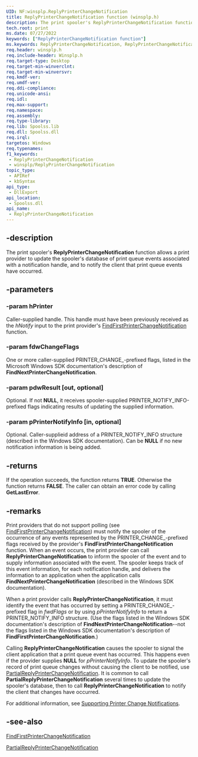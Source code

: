 ```yaml
---
UID: NF:winsplp.ReplyPrinterChangeNotification
title: ReplyPrinterChangeNotification function (winsplp.h)
description: The print spooler's ReplyPrinterChangeNotification function allows a print provider to update the spooler's database of print queue events associated with a notification handle, and to notify the client that print queue events have occurred.
tech.root: print
ms.date: 07/27/2022
keywords: ["ReplyPrinterChangeNotification function"]
ms.keywords: ReplyPrinterChangeNotification, ReplyPrinterChangeNotification function [Print Devices], print.replyprinterchangenotification, spoolfnc_524073df-9320-46d6-b4fe-6d3b73ccbe5b.xml, winsplp/ReplyPrinterChangeNotification
req.header: winsplp.h
req.include-header: Winsplp.h
req.target-type: Desktop
req.target-min-winverclnt: 
req.target-min-winversvr: 
req.kmdf-ver: 
req.umdf-ver: 
req.ddi-compliance: 
req.unicode-ansi: 
req.idl: 
req.max-support: 
req.namespace: 
req.assembly: 
req.type-library: 
req.lib: Spoolss.lib
req.dll: Spoolss.dll
req.irql: 
targetos: Windows
req.typenames: 
f1_keywords:
 - ReplyPrinterChangeNotification
 - winsplp/ReplyPrinterChangeNotification
topic_type:
 - APIRef
 - kbSyntax
api_type:
 - DllExport
api_location:
 - Spoolss.dll
api_name:
 - ReplyPrinterChangeNotification
---
```


## -description

The print spooler's **ReplyPrinterChangeNotification** function allows a print provider to update the spooler's database of print queue events associated with a notification handle, and to notify the client that print queue events have occurred.

## -parameters

### -param hPrinter

Caller-supplied handle. This handle must have been previously received as the *hNotify* input to the print provider's [FindFirstPrinterChangeNotification](/windows-hardware/drivers/ddi/winspool/nf-winspool-findfirstprinterchangenotification) function.

### -param fdwChangeFlags

One or more caller-supplied PRINTER_CHANGE_-prefixed flags, listed in the Microsoft Windows SDK documentation's description of **FindNextPrinterChangeNotification**.

### -param pdwResult [out, optional]

Optional. If not **NULL**, it receives spooler-supplied PRINTER_NOTIFY_INFO-prefixed flags indicating results of updating the supplied information.

### -param pPrinterNotifyInfo [in, optional]

Optional. Caller-supplieid address of a PRINTER_NOTIFY_INFO structure (described in the Windows SDK documentation). Can be **NULL** if no new notification information is being added.

## -returns

If the operation succeeds, the function returns **TRUE**. Otherwise the function returns **FALSE**. The caller can obtain an error code by calling **GetLastError**.

## -remarks

Print providers that do not support polling (see [FindFirstPrinterChangeNotification](/windows-hardware/drivers/ddi/winspool/nf-winspool-findfirstprinterchangenotification)) must notify the spooler of the occurrence of any events represented by the PRINTER_CHANGE_-prefixed flags received by the provider's **FindFirstPrinterChangeNotification** function. When an event occurs, the print provider can call **ReplyPrinterChangeNotification** to inform the spooler of the event and to supply information associated with the event. The spooler keeps track of this event information, for each notification handle, and delivers the information to an application when the application calls **FindNextPrinterChangeNotification** (described in the Windows SDK documentation).

When a print provider calls **ReplyPrinterChangeNotification**, it must identify the event that has occurred by setting a PRINTER_CHANGE_-prefixed flag in *fwdFlags* or by using *pPrinterNotifyInfo* to return a PRINTER_NOTIFY_INFO structure. (Use the flags listed in the Windows SDK documentation's description of **FindNextPrinterChangeNotification**--not the flags listed in the Windows SDK documentation's description of **FindFirstPrinterChangeNotification**.)

Calling **ReplyPrinterChangeNotification** causes the spooler to signal the client application that a print queue event has occurred. This happens even if the provider supplies **NULL** for *pPrinterNotifyInfo*. To update the spooler's record of print queue changes without causing the client to be notified, use [PartialReplyPrinterChangeNotification](/windows-hardware/drivers/ddi/winsplp/nf-winsplp-partialreplyprinterchangenotification). It is common to call **PartialReplyPrinterChangeNotification** several times to update the spooler's database, then to call **ReplyPrinterChangeNotification** to notify the client that changes have occurred.

For additional information, see [Supporting Printer Change Notifications](/windows-hardware/drivers/print/supporting-printer-change-notifications).

## -see-also

[FindFirstPrinterChangeNotification](/windows-hardware/drivers/ddi/winspool/nf-winspool-findfirstprinterchangenotification)

[PartialReplyPrinterChangeNotification](/windows-hardware/drivers/ddi/winsplp/nf-winsplp-partialreplyprinterchangenotification)
